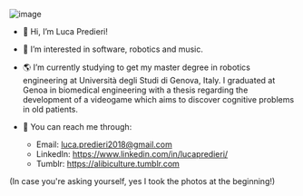 ![image](https://github.com/LucaPreddi/LucaPreddi/blob/main/Senza%20titolo-2.png)

- :milky_way: Hi, I’m Luca Predieri!
- :blue_heart: I’m interested in software, robotics and music.
- :earth_americas: I’m currently studying to get my master degree in robotics engineering at Università degli Studi di Genova, Italy. I graduated at Genoa in biomedical engineering with a thesis regarding the development of a videogame which aims to discover cognitive problems in old patients.

- :satellite: You can reach me through:
  - Email: luca.predieri2018@gmail.com
  - LinkedIn: https://www.linkedin.com/in/lucapredieri/
  - Tumblr: https://alibiculture.tumblr.com
  
(In case you're asking yourself, yes I took the photos at the beginning!)


<!---
LucaPredieri/LucaPredieri is a ✨ special ✨ repository because its `README.md` (this file) appears on your GitHub profile.
You can click the Preview link to take a look at your changes.
--->
